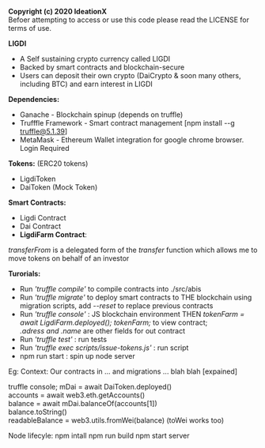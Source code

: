**Copyright (c) 2020 IdeationX**  
Befoer attempting to access or use this code please read the LICENSE for terms of use.

**LIGDI**

- A Self sustaining crypto currency called LIGDI 
- Backed by smart contracts and blockchain-secure
- Users can deposit their own crypto (DaiCrypto & soon many others, including BTC) and earn interest in LIGDI


**Dependencies:**
* Ganache - Blockchain spinup (depends on truffle)
* Trufffle Framework - Smart contract management [npm install --g truffle@5.1.39]
* MetaMask - Ethereum Wallet integration for google chrome browser. Login Required

**Tokens:** (ERC20 tokens)
* LigdiToken
* DaiToken (Mock Token)

**Smart Contracts:**
* Ligdi Contract
* Dai Contract
* **LigdiFarm Contract**:

*transferFrom* is a delegated form of the *transfer* function which allows me to move tokens on behalf of an investor


**Turorials:**
* Run *'truffle compile'* to compile contracts into ./src/abis
* Run *'truffle migrate'* to deploy smart contracts to THE blockchain using migration scripts, add *--reset* to replace previous contracts
* Run *'truffle console'* : JS blockchain environment THEN *tokenFarm = await LigdiFarm.deployed(); tokenFarm;* to view contract;  
  *.adress and .name* are other fields for out contract
* Run *'truffle test'* : run tests
* Run *'truffle exec scripts/issue-tokens.js'* : run script
* npm run start : spin up node server



Eg:
Context: Our contracts in ... and migrations ... blah blah [expained]

truffle console;
mDai = await DaiToken.deployed()  
accounts = await web3.eth.getAccounts()  
balance = await mDai.balanceOf(accounts[1])  
balance.toString()  
readableBalance = web3.utils.fromWei(balance) (toWei works too)  

Node lifecyle:
npm intall 
npm run build
npm start server
